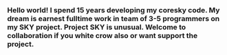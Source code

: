 ### Hello world! I spend 15 years developing my coresky code. My dream is earnest fulltime work in team of 3-5 programmers on my SKY project. Project SKY is unusual. Welcome to collaboration if you white crow also or want support the project.
